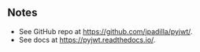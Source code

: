 ## Notes
* See GitHub repo at https://github.com/jpadilla/pyjwt/.
* See docs at https://pyjwt.readthedocs.io/.
